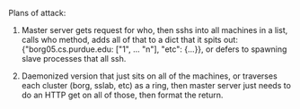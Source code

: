 Plans of attack:

1. Master server gets request for who, then sshs into all machines in a list, calls who method, adds all of that to a dict that it spits out: {"borg05.cs.purdue.edu: ["1", ... "n"], "etc": {...}}, or defers to spawning slave processes that all ssh.

2. Daemonized version that just sits on all of the machines, or traverses each cluster (borg, sslab, etc) as a ring, then master server just needs to do an HTTP get on all of those, then format the return.

